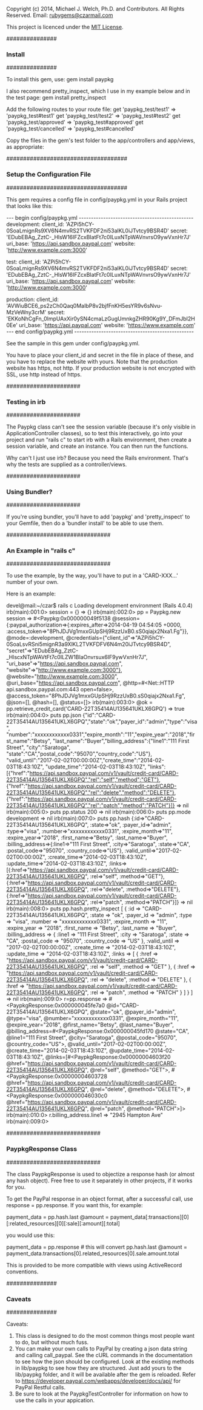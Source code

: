 Copyright (c) 2014, Michael J. Welch, Ph.D. and Contributors. All Rights Reserved.
Email: rubygems@czarmail.com

This project is licenced under the [MIT License](LICENSE.md).


###############
### Install ###
###############

To install this gem, use:
  gem install paypkg

I also recommend pretty_inspect, which I use in my example below
and in the test page:
  gem install pretty_inspect
  
Add the following routes to your route file:
  get   'paypkg_test/test1'           => 'paypkg_test#test1'
  get   'paypkg_test/test2'           => 'paypkg_test#test2'
  get   'paypkg_test/approved'        => 'paypkg_test#approved'
  get   'paypkg_test/cancelled'       => 'paypkg_test#cancelled'

Copy the files in the gem's test folder to the app/controllers and app/views, as appropriate:


####################################
### Setup the Configuration File ###
####################################

This gem requires a config file in config/paypkg.yml in your
Rails project that looks like this:

--- begin config/paypkg.yml -----------------------------------------------
development:
  client_id: 'AZPi5hCY-0SoaLmignRs9XV6N4mvRS2TVKFDF2ni53alKL0iJTvtcy9BSR4D'
  secret: 'EDubEBAg_ZztC-_HlsW16IFZcxBIatFt7c0ILuxNTpWAVnvrsO9ywVxnHr7J'
  uri_base: 'https://api.sandbox.paypal.com'
  website: 'http://www.example.com:3000'

test:
  client_id: 'AZPi5hCY-0SoaLmignRs9XV6N4mvRS2TVKFDF2ni53alKL0iJTvtcy9BSR4D'
  secret: 'EDubEBAg_ZztC-_HlsW16IFZcxBIatFt7c0ILuxNTpWAVnvrsO9ywVxnHr7J'
  uri_base: 'https://api.sandbox.paypal.com'
  website: 'http://www.example.com:3000'

production:
  client_id: 'AVWiuBCE6_ps2zCh0Qaq0MaIbP8v2bjfFnKH5esYR9v6sNvu-MzVeWny3crM'
  secret: 'EKKoNhCgFn_0lmpUAxXir0ySN4cmaLzGugUmnkgZHR90Kg9Y_DFmJbI2H0Ee'
  uri_base: 'https://api.paypal.com'
  website: 'https://www.example.com'
--- end config/paypkg.yml -------------------------------------------------

See the sample in this gem under config/paypkg.yml.

You have to place your client_id and secret in the file in place of these,
and you have to replace the website with yours. Note that the production
website has https, not http. If your production website is not encrypted
with SSL, use http instead of https.


######################
### Testing in irb ###
######################

The Paypkg class can't see the session variable (because it's only visible
in ApplicationController classes), so to test this interactively, go into
your project and run "rails c" to start irb with a Rails environment, then
create a session variable, and create an instance. You can then run the
functions.

Why can't I just use irb? Because you need the Rails environment.
That's why the tests are supplied as a controller/views.


######################
### Using Bundler? ###
######################

If you're using bundler, you'll have to add 'paypkg' and 'pretty_inspect'
to your Gemfile, then do a 'bundler install' to be able to use them.


###############################
### An Example in "rails c" ###
###############################

To use the example, by the way, you'll have to put in a 'CARD-XXX...'
number of your own.

Here is an example:

devel@mail:~/czar$ rails c
Loading development environment (Rails 4.0.4)
irb(main):001:0> session = {}
=> {}
irb(main):002:0> pp = Paypkg.new session
=> #<Paypkg:0x000000049f5138 @session={:paypal_authorization=>{:expires_after=>2014-04-19 04:54:05 +0000,\
   :access_token=>"8PhJDJVg1mxxGUpSHj9RzzUxB0.sS0qiajx2Nxa1.Fg"}}, @mode=:development, 
   @credentials={"client_id"=>"AZPi5hCY-0SoaLsvRSni5mignR3a9XlKL2TVKFDFV6N4m20iJTvtcy9BSR4D", 
   "secret"=>"EDubEBAg_ZztC-_HlscxNTpWAVtFt7c0ILZW1BIaOnvrsux6IF9ywVxnHr7J",
   "uri_base"=>"https://api.sandbox.paypal.com", "website"=>"http://www.example.com:3000"},
   @website="http://www.example.com:3000", @uri_base="https://api.sandbox.paypal.com",
   @http=#<Net::HTTP api.sandbox.paypal.com:443 open=false>,
   @access_token="8PhJDJVg1mxxGUpSHj9RzzUxB0.sS0qiajx2Nxa1.Fg", @json=[], @hash=[], @status=[]>
irb(main):003:0> @ok = pp.retrieve_credit_card('CARD-22T35414AU135641UKLX6GPQ')
=> true
irb(main):004:0> puts pp.json
{"id":"CARD-22T35414AU135641UKLX6GPQ","state":"ok","payer_id":"admin","type":"visa",
 "number":"xxxxxxxxxxxx0331","expire_month":"11","expire_year":"2018","first_name":"Betsy",
 "last_name":"Buyer","billing_address":{"line1":"111 First Street",  "city":"Saratoga",
 "state":"CA","postal_code":"95070","country_code":"US"},
 "valid_until":"2017-02-02T00:00:00Z","create_time":"2014-02-03T18:43:10Z",
 "update_time":"2014-02-03T18:43:10Z",
 "links":[{"href":"https://api.sandbox.paypal.com/v1/vault/credit-card/CARD-22T35414AU135641UKLX6GPQ","rel":"self","method":"GET"},
 {"href":"https://api.sandbox.paypal.com/v1/vault/credit-card/CARD-22T35414AU135641UKLX6GPQ","rel":"delete","method":"DELETE"},
 {"href":"https://api.sandbox.paypal.com/v1/vault/credit-card/CARD-22T35414AU135641UKLX6GPQ","rel":"patch","method":"PATCH"}]}
=> nil
irb(main):005:0> puts pp.status
200
=> nil
irb(main):006:0> puts pp.mode
development
=> nil
irb(main):007:0> puts pp.hash
{:id=>"CARD-22T35414AU135641UKLX6GPQ", :state=>"ok", :payer_id=>"admin", :type=>"visa",
 :number=>"xxxxxxxxxxxx0331", :expire_month=>"11", :expire_year=>"2018", :first_name=>"Betsy",
 :last_name=>"Buyer", :billing_address=>{:line1=>"111 First Street", :city=>"Saratoga",
 :state=>"CA", :postal_code=>"95070", :country_code=>"US"},
 :valid_until=>"2017-02-02T00:00:00Z", :create_time=>"2014-02-03T18:43:10Z",
 :update_time=>"2014-02-03T18:43:10Z",
 :links=>[{:href=>"https://api.sandbox.paypal.com/v1/vault/credit-card/CARD-22T35414AU135641UKLX6GPQ", :rel=>"self", :method=>"GET"},
 {:href=>"https://api.sandbox.paypal.com/v1/vault/credit-card/CARD-22T35414AU135641UKLX6GPQ", :rel=>"delete", :method=>"DELETE"},
 {:href=>"https://api.sandbox.paypal.com/v1/vault/credit-card/CARD-22T35414AU135641UKLX6GPQ", :rel=>"patch", :method=>"PATCH"}]}
=> nil
irb(main):008:0> puts pp.hash.pretty_inspect
[
  {
    :id => "CARD-22T35414AU135641UKLX6GPQ",
    :state => "ok",
    :payer_id => "admin",
    :type => "visa",
    :number => "xxxxxxxxxxxx0331",
    :expire_month => "11",
    :expire_year => "2018",
    :first_name => "Betsy",
    :last_name => "Buyer",
    :billing_address => {
      :line1 => "111 First Street",
      :city => "Saratoga",
      :state => "CA",
      :postal_code => "95070",
      :country_code => "US"
    },
    :valid_until => "2017-02-02T00:00:00Z",
    :create_time => "2014-02-03T18:43:10Z",
    :update_time => "2014-02-03T18:43:10Z",
    :links => [
      {
        :href => "https://api.sandbox.paypal.com/v1/vault/credit-card/CARD-22T35414AU135641UKLX6GPQ",
        :rel => "self",
        :method => "GET"
      },
      {
        :href => "https://api.sandbox.paypal.com/v1/vault/credit-card/CARD-22T35414AU135641UKLX6GPQ",
        :rel => "delete",
        :method => "DELETE"
      },
      {
        :href => "https://api.sandbox.paypal.com/v1/vault/credit-card/CARD-22T35414AU135641UKLX6GPQ",
        :rel => "patch",
        :method => "PATCH"
      }
    ]
  }
]
=> nil
irb(main):009:0> r=pp.response
=> #<PaypkgResponse:0x000000045fe7a0 @id="CARD-22T35414AU135641UKLX6GPQ", @state="ok", @payer_id="admin", @type="visa", @number="xxxxxxxxxxxx0331", @expire_month="11", @expire_year="2018", @first_name="Betsy", @last_name="Buyer", @billing_address=#<PaypkgResponse:0x000000045fd170 @state="CA", @line1="111 First Street", @city="Saratoga", @postal_code="95070", @country_code="US">, @valid_until="2017-02-02T00:00:00Z", @create_time="2014-02-03T18:43:10Z", @update_time="2014-02-03T18:43:10Z", @links=[#<PaypkgResponse:0x00000004603f20 @href="https://api.sandbox.paypal.com/v1/vault/credit-card/CARD-22T35414AU135641UKLX6GPQ", @rel="self", @method="GET">, #<PaypkgResponse:0x00000004603728 @href="https://api.sandbox.paypal.com/v1/vault/credit-card/CARD-22T35414AU135641UKLX6GPQ", @rel="delete", @method="DELETE">, #<PaypkgResponse:0x000000046030c0 @href="https://api.sandbox.paypal.com/v1/vault/credit-card/CARD-22T35414AU135641UKLX6GPQ", @rel="patch", @method="PATCH">]>
irb(main):010:0> r.billing_address.line1
=> "2945 Hampton Ave"
irb(main):009:0>


############################
### PaypkgResponse Class ###
############################

The class PaypkgResponse is used to objectize a response hash (or almost any
hash object). Free free to use it separately in other projects, if it works for you.

To get the PayPal response in an object format, after a successful call, use response = pp.response.
If you want this, for example:

  payment_data = pp.hash.last
  @amount = payment_data[:transactions][0][:related_resources][0][:sale][:amount][:total]

you would use this:

  payment_data = pp.response # this will convert pp.hash.last
  @amount = payment_data.transactions[0].related_resources[0].sale.amount.total

This is provided to be more compatible with views using ActiveRecord conventions.


###############
### Caveats ###
###############

Caveats:
  1. This class is designed to do the most common things most people want
     to do, but without much fuss.
  2. You can make your own calls to PayPal by creating a json data string
     and calling call_paypal. See the cURL commands in the documentation
     to see how the json should be configured. Look at the existing methods
     in lib/paypkg to see how they are structured. Just add yours to the
     lib/paypkg folder, and it will be available after the gem is
     reloaded. Refer to https://developer.paypal.com/webapps/developer/docs/api/
     for PayPal Restful calls.
  3. Be sure to look at the PaypkgTestController for information on how
     to use the calls in your appication.


